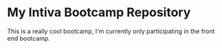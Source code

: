 # My Intiva Bootcamp Repository

This is a really cool bootcamp,
I'm currently only participating in the front end bootcamp.